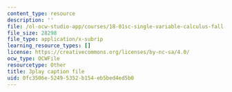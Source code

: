 ```yaml
---
content_type: resource
description: ''
file: /ol-ocw-studio-app/courses/18-01sc-single-variable-calculus-fall-2010/0fc3506e52495352b154eb5bed4ed5b0_tMVwXglUp60.vtt
file_size: 28298
file_type: application/x-subrip
learning_resource_types: []
license: https://creativecommons.org/licenses/by-nc-sa/4.0/
ocw_type: OCWFile
resourcetype: Other
title: 3play caption file
uid: 0fc3506e-5249-5352-b154-eb5bed4ed5b0
---
```

